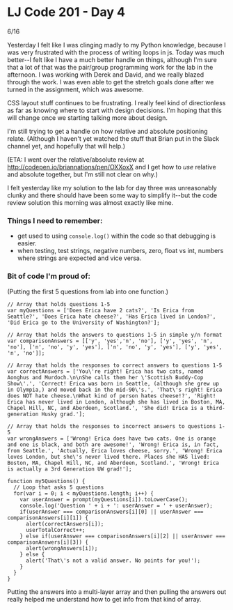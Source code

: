 # LJ Code 201 - Day 4
6/16

Yesterday I felt like I was clinging madly to my Python knowledge, because I was very frustrated with the process of writing loops in js. Today was much better--I felt like I have a much better handle on things, although I'm sure that a lot of that was the pair/group programming work for the lab in the afternoon.  I was working with Derek and David, and we really blazed through the work.  I was even able to get the stretch goals done after we turned in the assignment, which was awesome.

CSS layout stuff continues to be frustrating. I really feel kind of directionless as far as knowing where to start with design decisions. I'm hoping that this will change once we starting talking more about design. 

I'm still trying to get a handle on how relative and absolute positioning relate. (Although I haven't yet watched the stuff that Brian put in the Slack channel yet, and hopefully that will help.) 

(ETA: I went over the relative/absolute review at 
http://codepen.io/briannations/pen/OXXoxX and I get how to *use* relative and absolute together, but I'm still not clear on why.)

I felt yesterday like my solution to the lab for day three was unreasonably clunky and there should have been some way to simplify it--but the code review solution this morning was almost exactly like mine.

### Things I need to remember:
* get used to using ```console.log()``` within the code so that debugging is easier.
* when testing, test strings, negative numbers, zero, float vs int, numbers where strings are expected and vice versa.

### Bit of code I'm proud of:
(Putting the first 5 questions from lab into one function.)

```
// Array that holds questions 1-5
var myQuestions = ['Does Erica have 2 cats?', 'Is Erica from Seattle?', 'Does Erica hate cheese?', 'Has Erica lived in London?', 'Did Erica go to the University of Washington?'];

// Array that holds the answers to questions 1-5 in simple y/n format
var comparisonAnswers = [['y', 'yes','n', 'no'], ['y', 'yes', 'n', 'no'], ['n', 'no', 'y', 'yes'], ['n', 'no', 'y', 'yes'], ['y', 'yes', 'n', 'no']];

// Array that holds the responses to correct answers to questions 1-5
var correctAnswers = ['You\'re right! Erica has two cats, named Aonghus and Murdoch.\n\nShe calls them her \'Scottish Buddy-Cop Show\'.', 'Correct! Erica was born in Seattle, (although she grew up in Olympia,) and moved back in the mid-90\'s.', 'That\'s right! Erica does NOT hate cheese.\nWhat kind of person hates cheese!?', 'Right! Erica has never lived in London, although she has lived in Boston, MA, Chapel Hill, NC, and Aberdeen, Scotland.', 'She did! Erica is a third-generation Husky grad.'];

// Array that holds the responses to incorrect answers to questions 1-5
var wrongAnswers = ['Wrong! Erica does have two cats. One is orange and one is black, and both are awesome!', 'Wrong! Erica is, in fact, from Seattle.', 'Actually, Erica loves cheese, sorry.', 'Wrong! Erica loves London, but she\'s never lived there. Places she HAS lived: Boston, MA, Chapel Hill, NC, and Aberdeen, Scotland.', 'Wrong! Erica is actually a 3rd Generation UW grad!'];

function my5Questions() {
  // Loop that asks 5 questions
  for(var i = 0; i < myQuestions.length; i++) {
    var userAnswer = prompt(myQuestions[i]).toLowerCase();
    console.log('Question ' + i + ': userAnswer = ' + userAnswer);
    if(userAnswer === comparisonAnswers[i][0] || userAnswer === comparisonAnswers[i][1]) {
      alert(correctAnswers[i]);
      userTotalCorrect++;
    } else if(userAnswer === comparisonAnswers[i][2] || userAnswer === comparisonAnswers[i][3]) {
      alert(wrongAnswers[i]);
    } else {
      alert('That\'s not a valid answer. No points for you!');
    }
  }
}
```

Putting the answers into a multi-layer array and then pulling the answers out really helped me understand how to get info from that kind of array.
